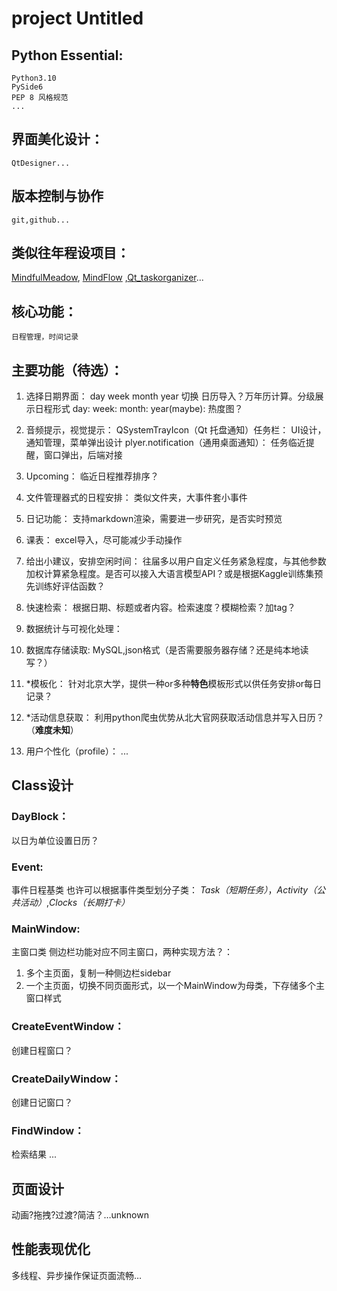 # project Untitled


## Python Essential:

	Python3.10
	PySide6
	PEP 8 风格规范
	...
## 界面美化设计：

	QtDesigner...

## 版本控制与协作
	git,github...
## 类似往年程设项目：

[MindfulMeadow](https://github.com/MindfulMeadow-Dev-Team/MindfulMeadow),
[MindFlow](https://github.com/Oscarhouhyk/MindFlow)
,[Qt_taskorganizer](https://github.com/MethierAdde/Qt_taskorganizer)...

## 核心功能：

	日程管理，时间记录

## 主要功能（待选）：
1. 选择日期界面：
day week month year 切换 日历导入？万年历计算。分级展示日程形式
day:
week:
month:
year(maybe):
热度图？

2. 音频提示，视觉提示：
QSystemTrayIcon（Qt 托盘通知）任务栏：
UI设计，通知管理，菜单弹出设计
plyer.notification（通用桌面通知）：
任务临近提醒，窗口弹出，后端对接

3. Upcoming：
临近日程推荐排序？

4. 文件管理器式的日程安排：
类似文件夹，大事件套小事件

5. 日记功能：
支持markdown渲染，需要进一步研究，是否实时预览

6. 课表：
excel导入，尽可能减少手动操作

7. 给出小建议，安排空闲时间：
往届多以用户自定义任务紧急程度，与其他参数加权计算紧急程度。是否可以接入大语言模型API？或是根据Kaggle训练集预先训练好评估函数？

8. 快速检索：
根据日期、标题或者内容。检索速度？模糊检索？加tag？

9. 数据统计与可视化处理： 
10.  数据库存储读取:
MySQL,json格式（是否需要服务器存储？还是纯本地读写？）

11. *模板化：
针对北京大学，提供一种or多种**特色**模板形式以供任务安排or每日记录？

12. *活动信息获取：
利用python爬虫优势从北大官网获取活动信息并写入日历？（**难度未知**）

13. 用户个性化（profile）：
...
## Class设计

### DayBlock：
以日为单位设置日历？
### Event: 
事件日程基类
也许可以根据事件类型划分子类：
*Task（短期任务）*，*Activity（公共活动）*,*Clocks（长期打卡）*
### MainWindow: 
主窗口类
侧边栏功能对应不同主窗口，两种实现方法？：
1. 多个主页面，复制一种侧边栏sidebar
2. 一个主页面，切换不同页面形式，以一个MainWindow为母类，下存储多个主窗口样式
### CreateEventWindow：
创建日程窗口？
### CreateDailyWindow：
创建日记窗口？
### FindWindow：
检索结果
...

## 页面设计
动画?拖拽?过渡?简洁？…unknown

## 性能表现优化
多线程、异步操作保证页面流畅…
<!--stackedit_data:
eyJoaXN0b3J5IjpbLTExMzUxNDEwMDEsLTEwMzMyODg2MDBdfQ
==
-->